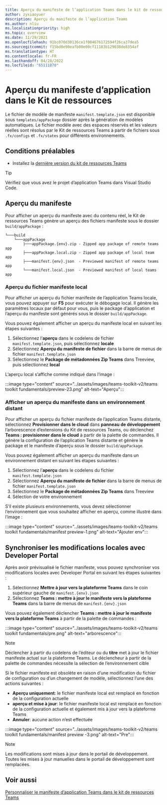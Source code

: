 ```yaml
---
title: Aperçu du manifeste de l’application Teams dans le kit de ressources Teams
author: zyxiaoyuer
description: Aperçu du manifeste de l’application Teams
ms.author: nliu
ms.localizationpriority: high
ms.topic: overview
ms.date: 11/29/2021
ms.openlocfilehash: 91bc070d30136ce1f004676172594f26ca37dea5
ms.sourcegitcommit: f15bd0e90eafb00e00cf11183b129038de8354af
ms.translationtype: HT
ms.contentlocale: fr-FR
ms.lasthandoff: 04/28/2022
ms.locfileid: "65111870"
---
```

# <a name="preview-app-manifest-in-toolkit"></a>Aperçu du manifeste d’application dans le Kit de ressources

Le fichier de modèle de manifeste `manifest.template.json` est disponible sous `templates/appPackage` dossier après la génération de modèles automatiques. Le fichier modèle avec des espaces réservés et les valeurs réelles sont résolus par le Kit de ressources Teams à partir de fichiers sous `.fx/configs` et `.fx/states` pour différents environnements.

## <a name="prerequisite"></a>Conditions préalables

* Installez la [dernière version du kit de ressources Teams](https://marketplace.visualstudio.com/items?itemName=TeamsDevApp.ms-teams-vscode-extension)

> [!TIP]
> Vérifiez que vous avez le projet d’application Teams dans Visual Studio Code.

## <a name="preview-manifest"></a>Aperçu du manifeste

Pour afficher un aperçu du manifeste avec du contenu réel, le Kit de ressources Teams génère un aperçu des fichiers manifeste sous le dossier `build/appPackage` :

```text
└───build
    └───appPackage
        ├───appPackage.{env}.zip - Zipped app package of remote teams app
        ├───appPackage.local.zip - Zipped app package of local team app
        ├───manifest.{env}.json  - Previewed manifest of remote teams app
        └───manifest.local.json  - Previewed manifest of local teams app
```

### <a name="preview-local-manifest-file"></a>Aperçu du fichier manifeste local

Pour afficher un aperçu du fichier manifeste de l’application Teams locale, vous pouvez appuyer sur **F5** pour exécuter le débogage local. Il génère les paramètres locaux par défaut pour vous, puis le package d’application et l’aperçu du manifeste sont générés sous le dossier `build/appPackage`.

Vous pouvez également afficher un aperçu du manifeste local en suivant les étapes suivantes :

1. Sélectionnez l’**aperçu** dans le codelens de fichier `manifest.template.json`, puis sélectionnez **locale**
2. Sélectionnez **Aperçu du manifeste de fichier** dans la barre de menus de fichier `manifest.template.json`
3. Sélectionnez le **Package de métadonnées Zip Teams** dans Treeview, puis sélectionnez **local**

L’aperçu local s’affiche comme indiqué dans l’image :

:::image type="content" source="../assets/images/teams-toolkit-v2/teams toolkit fundamentals/preview-23.png" alt-text="Aperçu":::

### <a name="preview-manifest-in-remote-environment"></a>Afficher un aperçu du manifeste dans un environnement distant

Pour afficher un aperçu du fichier manifeste de l’application Teams distante, sélectionnez **Provisionner dans le cloud** dans **panneau de développement** l’arborescence d’extensions du Kit de ressources Teams, ou déclenchez **Teams : provisionner dans le cloud** à partir de la palette de commandes. Il génère la configuration de l’application Teams distante et génère le package et le manifeste d’aperçu sous le dossier `build/appPackage`.

Vous pouvez également afficher un aperçu du manifeste dans un environnement distant en suivant les étapes suivantes :

1. Sélectionnez l’**aperçu** dans le codelens du fichier `manifest.template.json`
2. Sélectionnez **Aperçu du manifeste de fichier** dans la barre de menus de fichier `manifest.template.json`
3. Sélectionnez le **Package de métadonnées Zip Teams** dans Treeview
4. Sélection de votre environnement

S’il existe plusieurs environnements, vous devez sélectionner l’environnement que vous souhaitez afficher en aperçu, comme illustré dans l’image :

:::image type="content" source="../assets/images/teams-toolkit-v2/teams toolkit fundamentals/manifest preview-1.png" alt-text="Ajouter env":::

## <a name="sync-local-changes-to-developer-portal"></a>Synchroniser les modifications locales avec Developer Portal

Après avoir prévisualisé le fichier manifeste, vous pouvez synchroniser vos modifications locales avec Developer Portal en suivant les étapes suivantes :

1. Sélectionnez **Mettre à jour vers la plateforme Teams** dans le coin supérieur gauche de `manifest.{env}.json`
2. Sélectionnez **Teams : mettre à jour le manifeste vers la plateforme Teams** dans la barre de menus de `manifest.{env}.json`

 Vous pouvez également déclencher **Teams : mettre à jour le manifeste vers la plateforme Teams** à partir de la palette de commandes :

   :::image type="content" source="../assets/images/teams-toolkit-v2/teams toolkit fundamentals/pre.png" alt-text="arborescence":::

> [!NOTE]
> Déclencher à partir du codelens de l’éditeur ou du **titre** met à jour le fichier manifeste actuel sur la plateforme Teams. Le déclencheur à partir de la palette de commandes nécessite la sélection de l’environnement cible

  

Si le fichier manifeste est obsolète en raison d’une modification du fichier de configuration ou d’un changement de modèle, sélectionnez l’une des actions suivantes :

* **Aperçu uniquement**: le fichier manifeste local est remplacé en fonction de la configuration actuelle
* **aperçu et mise à jour**: le fichier manifeste local est remplacé en fonction de la configuration actuelle et également mis à jour vers la plateforme Teams
* **Annuler**: aucune action n’est effectuée

:::image type="content" source="../assets/images/teams-toolkit-v2/teams toolkit fundamentals/manifest preview -3.png" alt-text="Pre":::



> [!NOTE]
> Les modifications sont mises à jour dans le portail de développement. Toutes les mises à jour manuelles dans le portail de développement sont remplacées.

## <a name="see-also"></a>Voir aussi

[Personnaliser le manifeste d’application Teams dans le kit de ressources Teams](TeamsFx-manifest-customization.md)
